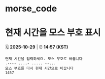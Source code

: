 # morse_code
# 현재 시간을 모스 부호 표시
<!-- MORSE_TIME_START -->
🗓️ **2025-10-29** | ⏰ **14:57 (KST)**

```
현재 시간을 입력하세요. 모스 부호로 바꿉니다
.---- ....- ..... --...
모스 부호를 다시 현재 시간으로 바꿉니다
1457
```
<!-- MORSE_TIME_END -->
